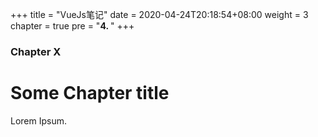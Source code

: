 +++
title = "VueJs笔记"
date = 2020-04-24T20:18:54+08:00
weight = 3
chapter = true
pre = "<b>4. </b>"
+++

### Chapter X

# Some Chapter title

Lorem Ipsum.